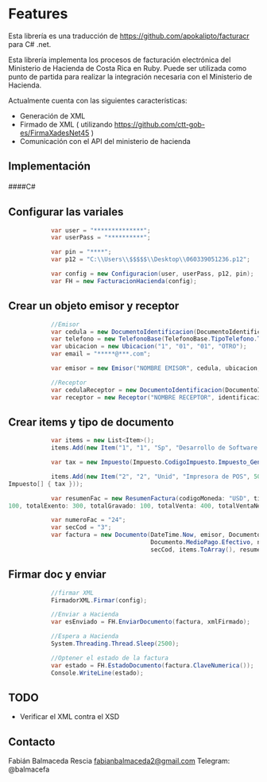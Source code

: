 # Features

Esta librería es una traducción de https://github.com/apokalipto/facturacr para C# .net.

Esta librería implementa los procesos de facturación electrónica del Ministerio de Hacienda de Costa Rica en Ruby. Puede ser utilizada 
como punto de partida para realizar la integración necesaria con el Ministerio de Hacienda.

Actualmente cuenta con las siguientes características:

- Generación de XML
-   Firmado de XML ( utilizando https://github.com/ctt-gob-es/FirmaXadesNet45 )
-   Comunicación con el API del ministerio de hacienda

## Implementación

####C#　

## Configurar las variales
```c#
            var user = "**************";
            var userPass = "**********";

            var pin = "****";
            var p12 = "C:\\Users\\$$$$$\\Desktop\\060339051236.p12";

            var config = new Configuracion(user, userPass, p12, pin);
            var FH = new FacturacionHacienda(config);
```

## Crear un objeto emisor y receptor
```c#
            //Emisor
            var cedula = new DocumentoIdentificacion(DocumentoIdentificacion.TipoIdentificacion.Cedula_Fisica, "202220222");
            var telefono = new TelefonoBase(TelefonoBase.TipoTelefono.Telefono, "506", "88888888");
            var ubicacion = new Ubicacion("1", "01", "01", "OTRO");
            var email = "*****@***.com";

            var emisor = new Emisor("NOMBRE EMISOR", cedula, ubicacion, email);

            //Receptor
            var cedulaReceptor = new DocumentoIdentificacion(DocumentoIdentificacion.TipoIdentificacion.Cedula_Fisica, "101110111");
            var receptor = new Receptor("NOMBRE RECEPTOR", identificacion: cedulaReceptor);
```
## Crear items y tipo de documento
```c#
            var items = new List<Item>();
            items.Add(new Item("1", "1", "Sp", "Desarrollo de Software y Mantenimiento", 300, 300, 300, 300, new string[] { "001" }));

            var tax = new Impuesto(Impuesto.CodigoImpuesto.Impuesto_General_sobre_las_Ventas, 13, (float)(100 * 0.13));

            items.Add(new Item("2", "2", "Unid", "Impresora de POS", 50, 100, 100, 113, new string[] { "002" }, impuestos: new 
Impuesto[] { tax }));

            var resumenFac = new ResumenFactura(codigoMoneda: "USD", tipoCambio: 575, totalServExentos: 300, totalMercanciasGravadas: 
100, totalExento: 300, totalGravado: 100, totalVenta: 400, totalVentaNeta: 400, totalImpuesto: 13, totalComprobante: 413);

            var numeroFac = "24";
            var secCod = "3";
            var factura = new Documento(DateTime.Now, emisor, Documento.CondicionVenta.Contado,
                                        Documento.MedioPago.Efectivo, numeroFac, Documento.TipoDocumento.Factura_Electronica,
                                        secCod, items.ToArray(), resumenFac, Documento.SituacionDocumento.Normal, receptor);
```
## Firmar doc y enviar
```c#
            //firmar XML
            FirmadorXML.Firmar(config);

            //Enviar a Hacienda
            var esEnviado = FH.EnviarDocumento(factura, xmlFirmado);

            //Espera a Hacienda
            System.Threading.Thread.Sleep(2500);

            //Optener el estado de la factura
            var estado = FH.EstadoDocumento(factura.ClaveNumerica());
            Console.WriteLine(estado);
```

## TODO

- Verificar el XML contra el XSD

## Contacto
Fabián Balmaceda Rescia
fabianbalmaceda2@gmail.com
Telegram: @balmacefa



